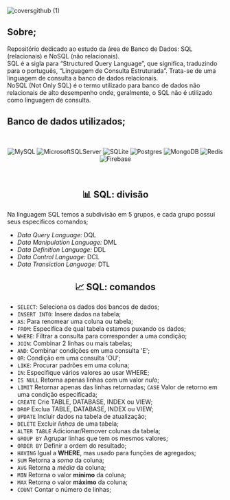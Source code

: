 
![coversgithub (1)](https://user-images.githubusercontent.com/101408372/172511472-729e7d3d-6d47-427e-be29-54b018205496.gif)

## **Sobre;**
Repositório dedicado ao estudo da área de Banco de Dados: SQL (relacionais) e NoSQL (não relacionais). <br> SQL é a sigla para “Structured Query Language”, que significa, traduzindo para o português, “Linguagem de Consulta Estruturada”. Trata-se de uma linguagem de consulta a banco de dados relacionais. <br> NoSQL (Not Only SQL) é o termo utilizado para banco de dados não relacionais de alto desempenho onde, geralmente, o SQL não é utilizado como linguagem de consulta.

## **Banco de dados utilizados;**

<br>

<div align="center">

![MySQL](https://img.shields.io/badge/mysql-%2300f.svg?style=for-the-badge&logo=mysql&logoColor=white) ![MicrosoftSQLServer](https://img.shields.io/badge/Microsoft%20SQL%20Sever-CC2927?style=for-the-badge&logo=microsoft%20sql%20server&logoColor=white) ![SQLite](https://img.shields.io/badge/sqlite-%2307405e.svg?style=for-the-badge&logo=sqlite&logoColor=white)  ![Postgres](https://img.shields.io/badge/postgres-%23316192.svg?style=for-the-badge&logo=postgresql&logoColor=white) ![MongoDB](https://img.shields.io/badge/MongoDB-%234ea94b.svg?style=for-the-badge&logo=mongodb&logoColor=white) ![Redis](https://img.shields.io/badge/redis-%23DD0031.svg?style=for-the-badge&logo=redis&logoColor=white) 	![Firebase](https://img.shields.io/badge/Firebase-039BE5?style=for-the-badge&logo=Firebase&logoColor=white)

</div>
<br>

<h2 align="center"> 📊 SQL: divisão</h2>

Na linguagem SQL temos a subdivisão em 5 grupos, e cada grupo possui seus especificos comandos;
- *Data Query Language:*  DQL 
- *Data Manipulation Language:* DML 
- *Data Definition Language:* DDL 
-  *Data Control Language:* DCL 
- *Data Transiction Language:* DTL

<h2 align="center"> 📈 SQL: comandos</h2>

- `SELECT`: Seleciona os dados dos bancos de dados;
- `INSERT INTO`: Insere dados na tabela;
- `AS`: Para renomear uma coluna ou tabela; 
- `FROM`: Especifica de qual tabela estamos puxando os dados;
- `WHERE`: Filtrar a consulta para corresponder a uma condição; 
- `JOIN`: Combinar 2 linhas ou mais tabelas;
- `AND`: Combinar condições em uma consulta 'E';
- `OR`: Condição em uma consulta 'OU';
- `LIKE`: Procurar padrões em uma coluna;
- `IN`: Especifique vários valores ao usar WHERE; 
- `IS NULL` Retorna apenas linhas com um valor *nulo*; 
- `LIMIT` Retornar apenas das linhas retornadas; 
`CASE` Valor de retorno em uma condição especificada; 
- `CREATE` Crie TABLE, DATABASE, INDEX ou VIEW;
- `DROP` Exclua TABLE, DATABASE, INDEX ou VIEW;
- `UPDATE` Incluir dados na tabela de atualização;
- `DELETE` Excluir *linhas* de uma tabela; 
- `ALTER TABLE` Adicionar/Remover colunas da tabela; 
- `GROUP BY` Agrupar linhas que tem os mesmos valores; 
- `ORDER BY` Definir a ordem do resultado;
- `HAVING` Igual a **WHERE**, mas usado para funções de agregados; 
- `SUM` Retorna a *soma* da coluna; 
- `AVG` Retorna a *média* da coluna; 
- `MIN` Retorna o valor **mínimo** da coluna;
- `MAX` Retorna o valor **máximo** da coluna;
- `COUNT` Contar o número de linhas;  





